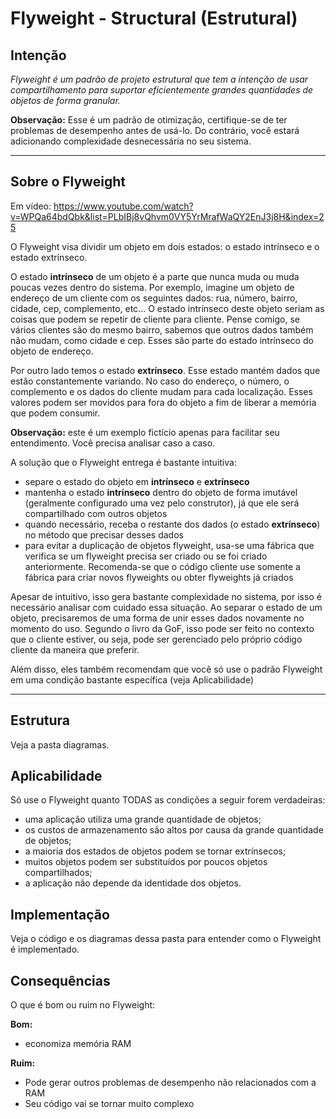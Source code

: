 # Flyweight - Structural (Estrutural)

## Intenção

*Flyweight é um padrão de projeto estrutural que tem a intenção de usar compartilhamento para suportar eficientemente grandes quantidades de objetos de forma granular.*

**Observação:** Esse é um padrão de otimização, certifique-se de ter problemas de desempenho antes de usá-lo. Do contrário, você estará adicionando complexidade desnecessária no seu sistema.

---

## Sobre o Flyweight

Em vídeo: https://www.youtube.com/watch?v=WPQa64bdQbk&list=PLbIBj8vQhvm0VY5YrMrafWaQY2EnJ3j8H&index=25

O Flyweight visa dividir um objeto em dois estados: o estado intrínseco e o estado extrínseco.

O estado **intrínseco** de um objeto é a parte que nunca muda ou muda poucas vezes dentro do sistema. Por exemplo, imagine um objeto de endereço de um cliente com os seguintes dados: rua, número, bairro, cidade, cep, complemento, etc... O estado intrínseco deste objeto seriam as coisas que podem se repetir de cliente para cliente. Pense comigo, se vários clientes são do mesmo bairro, sabemos que outros dados também não mudam, como cidade e cep. Esses são parte do estado intrínseco do objeto de endereço.

Por outro lado temos o estado **extrínseco**. Esse estado mantém dados que estão constantemente variando. No caso do endereço, o número, o complemento e os dados do cliente mudam para cada localização. Esses valores podem ser movidos para fora do objeto a fim de liberar a memória que podem consumir.

**Observação:** este é um exemplo fictício apenas para facilitar seu entendimento. Você precisa analisar caso a caso.

A solução que o Flyweight entrega é bastante intuitiva: 

- separe o estado do objeto em **intrínseco** e **extrínseco**
- mantenha o estado **intrínseco** dentro do objeto de forma imutável (geralmente configurado uma vez pelo construtor), já que ele será compartilhado com outros objetos
- quando necessário, receba o restante dos dados (o estado **extrínseco**) no método que precisar desses dados
- para evitar a duplicação de objetos flyweight, usa-se uma fábrica que verifica se um flyweight precisa ser criado ou se foi criado anteriormente. Recomenda-se que o código cliente use somente a fábrica para criar novos flyweights ou obter flyweights já criados  

Apesar de intuitivo, isso gera bastante complexidade no sistema, por isso é necessário analisar com cuidado essa situação. Ao separar o estado de um objeto, precisaremos de uma forma de unir esses dados novamente no momento do uso. Segundo o livro da GoF, isso pode ser feito no contexto que o cliente estiver, ou seja, pode ser gerenciado pelo próprio código cliente da maneira que preferir.

Além disso, eles também recomendam que você só use o padrão Flyweight em uma condição bastante específica (veja Aplicabilidade)

---

## Estrutura

Veja a pasta diagramas.

## Aplicabilidade

Só use o Flyweight quanto TODAS as condições a seguir forem verdadeiras:

- uma aplicação utiliza uma grande quantidade de objetos;
- os custos de armazenamento são altos por causa da grande quantidade de objetos;
- a maioria dos estados de objetos podem se tornar extrínsecos;
- muitos objetos podem ser substituídos por poucos objetos compartilhados;
- a aplicação não depende da identidade dos objetos.

## Implementação

Veja o código e os diagramas dessa pasta para entender como o Flyweight é implementado.

## Consequências

O que é bom ou ruim no Flyweight:

**Bom:**
- economiza memória RAM

**Ruim:**
- Pode gerar outros problemas de desempenho não relacionados com a RAM
- Seu código vai se tornar muito complexo